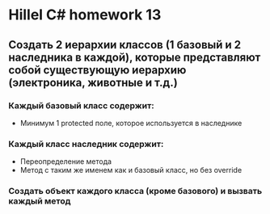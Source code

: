 # Hillel C# homework 13

## **Создать 2 иерархии классов (1 базовый и 2 наследника в каждой), которые представляют собой существующую иерархию (электроника, животные и т.д.)**



### **Каждый базовый класс содержит:**

- Минимум 1 protected поле, которое используется в наследнике
### **Каждый класс наследник содержит:**
- Переопределение метода
- Метод с таким же именем как и базовый класс, но без override

### **Создать объект каждого класса (кроме базового) и вызвать каждый метод**
